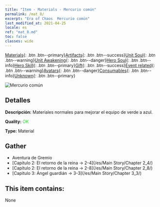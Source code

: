 ```yaml
---
title: "Item - Materials - Mercurio común"
permalink: /mat_8/
excerpt: "Era of Chaos  Mercurio común"
last_modified_at: 2021-04-25
locale: es
ref: "mat_8.md"
toc: false
classes: wide
---
```

 [Materials](/ItemsES/){: .btn .btn--primary}[Artifacts](/ItemsES/Artifacts/){: .btn .btn--success}[Unit Soul](/ItemsES/UnitSoul/){: .btn .btn--warning}[Unit Awakening](/ItemsES/UnitAwakening/){: .btn .btn--danger}[Hero Soul](/ItemsES/HeroSoul/){: .btn .btn--info}[Hero Skill](/ItemsES/HeroSkill/){: .btn .btn--primary}[Gift](/ItemsES/Gift/){: .btn .btn--success}[Event related](/ItemsES/Events/){: .btn .btn--warning}[Avatars](/ItemsES/Avatars/){: .btn .btn--danger}[Consumables](/ItemsES/Consumables/){: .btn .btn--info}[Unknown](/ItemsES/Unknown/){: .btn .btn--primary}

 ![Mercurio común](/images/t/i_cailiao_shuiyin1.png)

## Detalles
 **Descripción:** Materiales normales para mejorar el equipo de verde a azul.

 **Quality:** <span style="color: #32CD32">OK</span>

 **Type:** Material

## Gather

*    Aventura de Gremio 
*    [Capítulo 2: El retorno de la reina -> 2-4](/es/Main Story/Chapter 2_4/) 
*    [Capítulo 2: El retorno de la reina -> 2-8](/es/Main Story/Chapter 2_8/) 
*    [Capítulo 3: Ángel guardián -> 3-3](/es/Main Story/Chapter 3_3/) 

## This item contains:

  None

